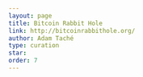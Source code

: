 ```yaml
---
layout: page
title: Bitcoin Rabbit Hole
link: http://bitcoinrabbithole.org/
author: Adam Taché
type: curation
star: 
order: 7
---
```

